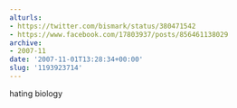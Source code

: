 ```yaml
---
alturls:
- https://twitter.com/bismark/status/380471542
- https://www.facebook.com/17803937/posts/856461138029
archive:
- 2007-11
date: '2007-11-01T13:28:34+00:00'
slug: '1193923714'
---
```


hating biology

